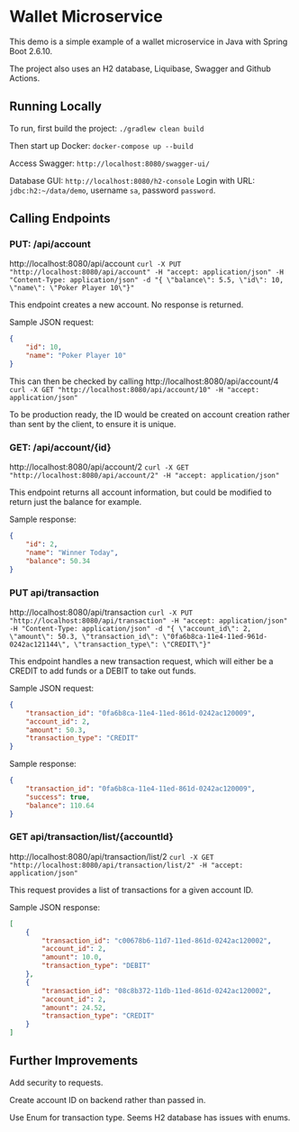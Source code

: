 # Wallet Microservice
This demo is a simple example of a wallet microservice in Java with Spring Boot 2.6.10.

The project also uses an H2 database, Liquibase, Swagger and Github Actions.

## Running Locally
To run, first build the project: `./gradlew clean build`

Then start up Docker: `docker-compose up --build`

Access Swagger: `http://localhost:8080/swagger-ui/`

Database GUI: `http://localhost:8080/h2-console` Login with URL: `jdbc:h2:~/data/demo`, username `sa`, password `password`.

## Calling Endpoints

### PUT: /api/account
http://localhost:8080/api/account
`curl -X PUT "http://localhost:8080/api/account" -H "accept: application/json" -H "Content-Type: application/json" -d "{ \"balance\": 5.5, \"id\": 10, \"name\": \"Poker Player 10\"}"`

This endpoint creates a new account. No response is returned.

Sample JSON request:

```json
{
    "id": 10,
    "name": "Poker Player 10"
}
```

This can then be checked by calling http://localhost:8080/api/account/4
`curl -X GET "http://localhost:8080/api/account/10" -H "accept: application/json"`

To be production ready, the ID would be created on account creation rather than sent by the client, to ensure it is unique.

### GET: /api/account/{id}
http://localhost:8080/api/account/2
`curl -X GET "http://localhost:8080/api/account/2" -H "accept: application/json"`

This endpoint returns all account information, but could be modified to return just the balance for example.

Sample response:

```json
{
    "id": 2,
    "name": "Winner Today",
    "balance": 50.34
}
```

### PUT api/transaction
http://localhost:8080/api/transaction
`curl -X PUT "http://localhost:8080/api/transaction" -H "accept: application/json" -H "Content-Type: application/json" -d "{ \"account_id\": 2, \"amount\": 50.3, \"transaction_id\": \"0fa6b8ca-11e4-11ed-961d-0242ac121144\", \"transaction_type\": \"CREDIT\"}"`

This endpoint handles a new transaction request, which will either be a CREDIT to add funds or a DEBIT to take out funds.

Sample JSON request:

```json
{
    "transaction_id": "0fa6b8ca-11e4-11ed-861d-0242ac120009",
    "account_id": 2,
    "amount": 50.3,
    "transaction_type": "CREDIT"
}
```

Sample response:

```json
{
    "transaction_id": "0fa6b8ca-11e4-11ed-861d-0242ac120009",
    "success": true,
    "balance": 110.64
}
```

### GET api/transaction/list/{accountId}
http://localhost:8080/api/transaction/list/2
`curl -X GET "http://localhost:8080/api/transaction/list/2" -H "accept: application/json"`

This request provides a list of transactions for a given account ID.

Sample JSON response:

```json
[
    {
        "transaction_id": "c00678b6-11d7-11ed-861d-0242ac120002",
        "account_id": 2,
        "amount": 10.0,
        "transaction_type": "DEBIT"
    },
    {
        "transaction_id": "08c8b372-11db-11ed-861d-0242ac120002",
        "account_id": 2,
        "amount": 24.52,
        "transaction_type": "CREDIT"
    }
]
```

## Further Improvements

Add security to requests.

Create account ID on backend rather than passed in.

Use Enum for transaction type. Seems H2 database has issues with enums.
